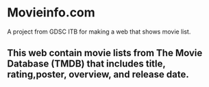 # Movieinfo.com
A project from GDSC ITB for making a web that shows movie list.


## This web contain movie lists from The Movie Database (TMDB) that includes title, rating,poster, overview, and release date.
